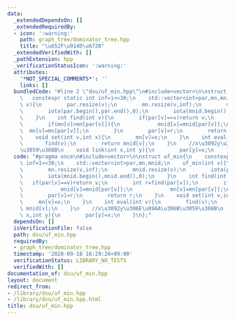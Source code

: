 ```yaml
---
data:
  _extendedDependsOn: []
  _extendedRequiredBy:
  - icon: ':warning:'
    path: graph_tree/dominator_tree.hpp
    title: "\u652F\u914D\u6728"
  _extendedVerifiedWith: []
  _pathExtension: hpp
  _verificationStatusIcon: ':warning:'
  attributes:
    '*NOT_SPECIAL_COMMENTS*': ''
    links: []
  bundledCode: "#line 2 \"dsu/uf_min.hpp\"\n#include<vector>\n\nstruct uf_min{\n \
    \   constexpr static int inf=1<<30;\n    std::vector<int>par,mn,mnid;\n    uf_min(int\
    \ v){\n        par.resize(v);\n        mn.resize(v,inf);\n        mnid.resize(v);\n\
    \        iota(par.begin(),par.end(),0);\n        iota(mnid.begin(),mnid.end(),0);\n\
    \    }\n    int find(int v){\n        if(par[v]==v)return v;\n        int r=find(par[v]);\n\
    \        if(mn[v]>mn[par[v]]){\n            mnid[v]=mnid[par[v]];\n          \
    \  mn[v]=mn[par[v]];\n        }\n        par[v]=r;\n        return r;\n    }\n\
    \    void set(int v,int x){\n        mn[v]=x;\n    }\n    int eval(int v){\n \
    \       find(v);\n        return mnid[v];\n    }\n    //x\u3092y\u306E\u89AA\u306B\
    \u3059\u308B\n    void link(int x,int y){\n        par[y]=x;\n    }\n};\n"
  code: "#pragma once\n#include<vector>\n\nstruct uf_min{\n    constexpr static int\
    \ inf=1<<30;\n    std::vector<int>par,mn,mnid;\n    uf_min(int v){\n        par.resize(v);\n\
    \        mn.resize(v,inf);\n        mnid.resize(v);\n        iota(par.begin(),par.end(),0);\n\
    \        iota(mnid.begin(),mnid.end(),0);\n    }\n    int find(int v){\n     \
    \   if(par[v]==v)return v;\n        int r=find(par[v]);\n        if(mn[v]>mn[par[v]]){\n\
    \            mnid[v]=mnid[par[v]];\n            mn[v]=mn[par[v]];\n        }\n\
    \        par[v]=r;\n        return r;\n    }\n    void set(int v,int x){\n   \
    \     mn[v]=x;\n    }\n    int eval(int v){\n        find(v);\n        return\
    \ mnid[v];\n    }\n    //x\u3092y\u306E\u89AA\u306B\u3059\u308B\n    void link(int\
    \ x,int y){\n        par[y]=x;\n    }\n};"
  dependsOn: []
  isVerificationFile: false
  path: dsu/uf_min.hpp
  requiredBy:
  - graph_tree/dominator_tree.hpp
  timestamp: '2020-09-18 16:29:26+09:00'
  verificationStatus: LIBRARY_NO_TESTS
  verifiedWith: []
documentation_of: dsu/uf_min.hpp
layout: document
redirect_from:
- /library/dsu/uf_min.hpp
- /library/dsu/uf_min.hpp.html
title: dsu/uf_min.hpp
---
```

